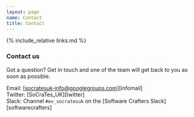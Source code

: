 ```yaml
---
layout: page
name: Contact
title: Contact
---
```


{% include_relative links.md %}

### Contact us

Got a question? Get in touch and one of the team will get back to you as soon as possible.

Email: [socratesuk-info@googlegroups.com][infomail]  
Twitter: [SoCraTes_UK][twitter]  
Slack: Channel `#ev_socratesuk` on the [Software Crafters Slack][softwarecrafters]
